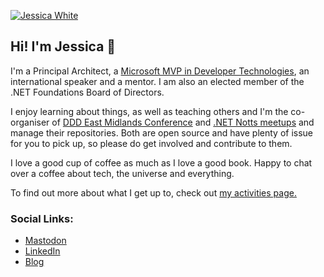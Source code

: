 [![Jessica White](https://res.cloudinary.com/dsfcrod4r/image/upload/v1630485869/header_image_segkfj_i5ae7a.jpg)](https://jesswhite.co.uk/)

## Hi! I'm Jessica 👋

I'm a Principal Architect, a [Microsoft MVP in Developer Technologies](https://mvp.microsoft.com/en-us/PublicProfile/5003572), an international speaker and a mentor. I am also an elected member of the .NET Foundations Board of Directors.

I enjoy learning about things, as well as teaching others and I'm the co-organiser of [DDD East Midlands Conference](https://github.com/DDDEastMidlandsLimited) and [.NET Notts meetups](https://github.com/dotnetnotts) and manage their repositories. Both are open source and have plenty of issue for you to pick up, so please do get involved and contribute to them. 

I love a good cup of coffee as much as I love a good book. Happy to chat over a coffee about tech, the universe and everything. 

To find out more about what I get up to, check out [my activities page.](https://jesswhite.co.uk/activity/)

### Social Links:

- [Mastodon](https://hachyderm.io/@jesswhite#)
- [LinkedIn](https://www.linkedin.com/in/jessica-white-67917883/)
- [Blog](https://jesswhite.co.uk/)
